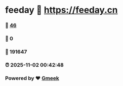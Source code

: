 # feeday :link: https://feeday.cn 
### :page_facing_up: [46](https://feeday.cn/tag.html) 
### :speech_balloon: 0 
### :hibiscus: 191647 
### :alarm_clock: 2025-11-02 00:42:48 
### Powered by :heart: [Gmeek](https://github.com/Meekdai/Gmeek)
